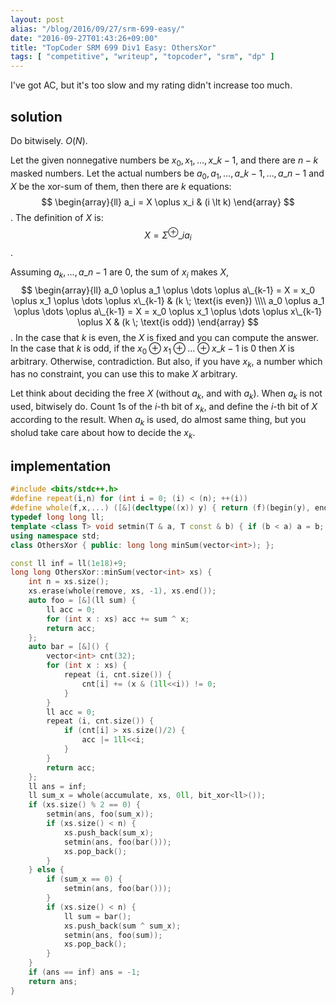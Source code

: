 ```yaml
---
layout: post
alias: "/blog/2016/09/27/srm-699-easy/"
date: "2016-09-27T01:43:26+09:00"
title: "TopCoder SRM 699 Div1 Easy: OthersXor"
tags: [ "competitive", "writeup", "topcoder", "srm", "dp" ]
---
```


I've got AC, but it's too slow and my rating didn't increase too much.

## solution

Do bitwisely. $O(N)$.

Let the given nonnegative numbers be $x_0, x_1, \dots, x\_{k-1}$, and there are $n-k$ masked numbers.
Let the actual numbers be $a_0, a_1, \dots, a\_{k-1}, \dots, a\_{n-1}$ and $X$ be the xor-sum of them, then there are $k$ equations: $$ \begin{array}{ll}
    a_i = X \oplus x_i  & (i \lt k)
\end{array} $$.
The definition of $X$ is: $$
    X = \Sigma^{\oplus}\_i a_i
$$.

Assuming $a_k, \dots, a\_{n-1}$ are $0$,
the sum of $x_i$ makes $X$, $$ \begin{array}{ll}
    a_0 \oplus a_1 \oplus \dots \oplus a\_{k-1} = X = x_0 \oplus x_1 \oplus \dots \oplus x\_{k-1} & (k \; \text{is even}) \\\\
    a_0 \oplus a_1 \oplus \dots \oplus a\_{k-1} = X = x_0 \oplus x_1 \oplus \dots \oplus x\_{k-1} \oplus X & (k \; \text{is odd})
\end{array} $$.
In the case that $k$ is even, the $X$ is fixed and you can compute the answer.
In the case that $k$ is odd, if the $x_0 \oplus x_1 \oplus \dots \oplus x\_{k-1}$ is $0$ then $X$ is arbitrary. Otherwise, contradiction.
But also, if you have $x_k$, a number which has no constraint, you can use this to make $X$ arbitrary.

Let think about deciding the free $X$ (without $a_k$, and with $a_k$).
When $a_k$ is not used, bitwisely do. Count $1$s of the $i$-th bit of $x_k$, and define the $i$-th bit of $X$ according to the result.
When $a_k$ is used, do almost same thing, but you sholud take care about how to decide the $x_k$.

## implementation

``` c++
#include <bits/stdc++.h>
#define repeat(i,n) for (int i = 0; (i) < (n); ++(i))
#define whole(f,x,...) ([&](decltype((x)) y) { return (f)(begin(y), end(y), ## __VA_ARGS__); })(x)
typedef long long ll;
template <class T> void setmin(T & a, T const & b) { if (b < a) a = b; }
using namespace std;
class OthersXor { public: long long minSum(vector<int>); };

const ll inf = ll(1e18)+9;
long long OthersXor::minSum(vector<int> xs) {
    int n = xs.size();
    xs.erase(whole(remove, xs, -1), xs.end());
    auto foo = [&](ll sum) {
        ll acc = 0;
        for (int x : xs) acc += sum ^ x;
        return acc;
    };
    auto bar = [&]() {
        vector<int> cnt(32);
        for (int x : xs) {
            repeat (i, cnt.size()) {
                cnt[i] += (x & (1ll<<i)) != 0;
            }
        }
        ll acc = 0;
        repeat (i, cnt.size()) {
            if (cnt[i] > xs.size()/2) {
                acc |= 1ll<<i;
            }
        }
        return acc;
    };
    ll ans = inf;
    ll sum_x = whole(accumulate, xs, 0ll, bit_xor<ll>());
    if (xs.size() % 2 == 0) {
        setmin(ans, foo(sum_x));
        if (xs.size() < n) {
            xs.push_back(sum_x);
            setmin(ans, foo(bar()));
            xs.pop_back();
        }
    } else {
        if (sum_x == 0) {
            setmin(ans, foo(bar()));
        }
        if (xs.size() < n) {
            ll sum = bar();
            xs.push_back(sum ^ sum_x);
            setmin(ans, foo(sum));
            xs.pop_back();
        }
    }
    if (ans == inf) ans = -1;
    return ans;
}
```
